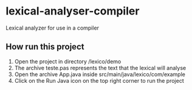 # lexical-analyser-compiler
Lexical analyzer for use in a compiler

## How run this project
1. Open the project in directory /lexico/demo
2. The archive teste.pas represents the text that the lexical will analyse
3. Open the archive App.java inside src/main/java/lexico/com/example
4. Click on the Run Java icon on the top right corner to run the project